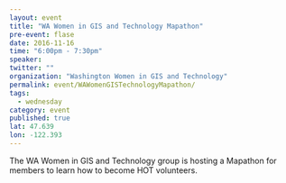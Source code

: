 ```yaml
---
layout: event
title: "WA Women in GIS and Technology Mapathon"
pre-event: flase
date: 2016-11-16
time: "6:00pm - 7:30pm"
speaker: 
twitter: ""
organization: "Washington Women in GIS and Technology"
permalink: event/WAWomenGISTechnologyMapathon/
tags: 
  - wednesday
category: event
published: true
lat: 47.639
lon: -122.393
---
```


The WA Women in GIS and Technology group is hosting a Mapathon for members to learn how to become HOT volunteers.
